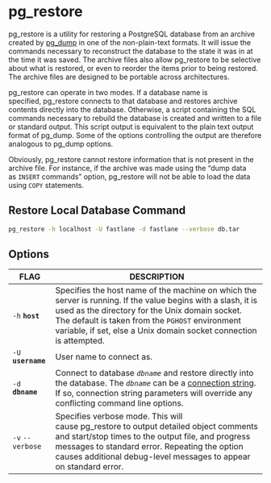 # pg_restore

pg_restore is a utility for restoring a PostgreSQL database from an archive created by [pg_dump](https://www.postgresql.org/docs/current/app-pgdump.html "pg_dump") in one of the non-plain-text formats. It will issue the commands necessary to reconstruct the database to the state it was in at the time it was saved. The archive files also allow pg_restore to be selective about what is restored, or even to reorder the items prior to being restored. The archive files are designed to be portable across architectures.

pg_restore can operate in two modes. If a database name is specified, pg_restore connects to that database and restores archive contents directly into the database. Otherwise, a script containing the SQL commands necessary to rebuild the database is created and written to a file or standard output. This script output is equivalent to the plain text output format of pg_dump. Some of the options controlling the output are therefore analogous to pg_dump options.

Obviously, pg_restore cannot restore information that is not present in the archive file. For instance, if the archive was made using the “dump data as `INSERT` commands” option, pg_restore will not be able to load the data using `COPY` statements.

## Restore Local Database Command

```bash
pg_restore -h localhost -U fastlane -d fastlane --verbose db.tar
```

## Options
FLAG | DESCRIPTION
---|---
`-h`  **`host`** | Specifies the host name of the machine on which the server is running. If the value begins with a slash, it is used as the directory for the Unix domain socket. The default is taken from the `PGHOST` environment variable, if set, else a Unix domain socket connection is attempted.
`-U`  **`username`** | User name to connect as.
`-d`  **`dbname`** | Connect to database _`dbname`_ and restore directly into the database. The _`dbname`_ can be a [connection string](https://www.postgresql.org/docs/current/libpq-connect.html#LIBPQ-CONNSTRING "34.1.1. Connection Strings"). If so, connection string parameters will override any conflicting command line options.
`-v`  `--verbose` | Specifies verbose mode. This will cause pg_restore to output detailed object comments and start/stop times to the output file, and progress messages to standard error. Repeating the option causes additional debug-level messages to appear on standard error.

